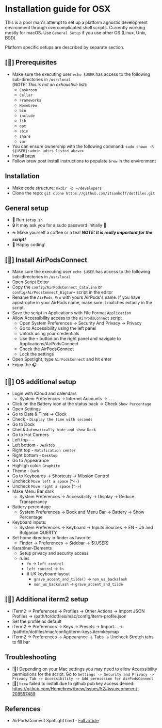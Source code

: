 # Installation guide for OSX
This is a poor man's attempt to set up a platform agnostic development environment
through overcomplicated shell scripts. Currently working mostly for macOS. Use
`General Setup` if you use other OS (Linux, Unix, BSD).  

Platform specific setups are described by separate section.

## [] Prerequisites
* Make sure the executing user `echo $USER` has access to the following sub-directories in `/usr/local`  
(_NOTE: This is not an exhaustive list_):
    * `Caskroom`
    * `Cellar`
    * `Frameworks`
    * `Homebrew`
    * `bin`
    * `include`
    * `lib`
    * `opt`
    * `sbin`
    * `share`
    * `var`
* You can ensure ownership with the following command: `sudo chown -R ${USER}:admin <dirs_listed_above>`
* Install [brew](https://brew.sh/)
* Follow brew post install instructions to populate `brew` in the environment

## Installation
* Make code structure: `mkdir -p ~/developers`
* Clone the repo: `git clone https://github.com/itsankoff/dotfiles.git`

## General setup
* 📜 Run `setup.sh`
* 🔒 It may ask you for a sudo password initially 👀
* ☕ Make yourself a coffee or a tea! ___NOTE: It is really important for the script!___
* 🚀 Happy coding!

## [] Install AirPodsConnect
* Make sure the executing user `echo $USER` has access to the following sub-directories in `/usr/local`  
* Open Script Editor
* Copy the `config/AirPodsConnect_Catalina` or `config/AirPodsConnect_BigSur+`  script in the editor
* Rename the `AirPods Pro` with yours AirPods's name. If you have apostrophe
    in your AirPods name, make sure it matches extacly in the script.
* Save the script in Applications with File Format `Application`
* Allow Accessibility access to the `AirPodsConnect` script
    * Open System Preferences -> Security And Privacy -> Privacy
    * Go to Accessibility using the left panel
    * Unlock using your credentials
    * Use the `+` button on the right panel and navigate to Applications/AirPodsConnect
    * Check the AirPodsConnect
    * Lock the settings
* Open Spotlight, type `AirPodsConnect` and hit enter
* Enjoy the 🎧

## [] OS additional setup
* Login with iCloud and calendars
    * System Preferences -> Internet Accounts -> `...`
* Click on the Battery icon at the status back -> Check `Show Percentage`
* Open Settings
* Go to Date & Time -> Clock
* Check - `Display the time with seconds`
* Go to Dock
* Check `Automatically hide and show Dock`
* Go to Hot Corners
* Left top - `-`
* Left bottom - `Desktop`
* Right top - `Notification center`
* Right bottom - `Desktop`
* Go to Appearance
* Highligh color: `Graphite`
* Theme - `Dark`
* Go to Keyboards -> Shortcuts -> Mission Control
* Uncheck `Move left a space` (`^<-`)
* Uncheck `Move right a space` (`^->`)
* Make Menu Bar dark
    * System Preferences -> Accessibility -> Display -> Reduce Transperancy
* Battery percentage
    * System Preferences -> Dock and Menu Bar -> Battery -> Show Percentage
* Keyboard inputs:
    * System Preferences -> Keyboard -> Inputs Sources -> EN - US and Bulgarian QUERTY
* Set home directory in finder as favorite
    * Finder -> Preferences -> Sidebar -> ${USER}
* Karabiner-Elements
    * Setup privacy and security access
    * rules
        * `fn` -> `left control`
        * `left control` -> `fn`
        * if UK keyboard layout
            * `grave_accent_and_tilde()` -> `non_us_backslash`
            * `non_us_backslash` -> `grave_accent_and_tilde`


## [] Additional iterm2 setup
* iTerm2 -> Preferences -> Profiles -> Other Actions -> Import JSON Profiles -> /path/to/dotfiles/mac/config/iterm-profile.json
* Set the profile as default
* iTerm2 -> Preferences -> Keys -> Presets -> Import... -> /path/to/dotfiles/mac/config/iterm-keys.itermkeymap
* iTerm2 -> Preferences -> Appearance -> Tabs -> Uncheck Stretch tabs to fill bar

## Troubleshooting
* [] Depending on your Mac settings you may need to allow Accessibility permissions
    for the script. Go to `Settings -> Security and Privacy -> Privacy Tab -> Accessibility -> Add permission for AirPodsConnect`
* [] `brew` failed to install due to github pub key access denied: https://github.com/Homebrew/brew/issues/52#issuecomment-208557489

## References
* AirPodsConnect Spotlight bind - [Full article](https://medium.com/@secondfret/how-to-connect-your-airpods-to-your-mac-with-a-keyboard-shortcut-9d72e786993b)
